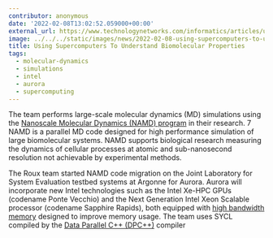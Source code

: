 ```yaml
---
contributor: anonymous
date: '2022-02-08T13:02:52.059000+00:00'
external_url: https://www.technologynetworks.com/informatics/articles/using-supercomputers-to-understand-biomolecular-properties-358159
image: ../../../static/images/news/2022-02-08-using-supercomputers-to-understand-biomolecular-properties.webp
title: Using Supercomputers To Understand Biomolecular Properties
tags:
  - molecular-dynamics
  - simulations
  - intel
  - aurora
  - supercomputing
---
```


The team performs large-scale molecular dynamics (MD) simulations using
the [Nanoscale Molecular Dynamics (NAMD) program](http://www.ks.uiuc.edu/Research/namd/) in their research. 7 NAMD is a
parallel MD code designed for high performance simulation of large biomolecular systems. NAMD supports biological
research measuring the dynamics of cellular processes at atomic and sub-nanosecond resolution not achievable by
experimental methods.

The Roux team started NAMD code migration on the Joint Laboratory for System Evaluation testbed systems at Argonne for
Aurora. Aurora will incorporate new Intel technologies such as the Intel Xe-HPC GPUs (codename Ponte Vecchio) and the
Next Generation Intel Xeon Scalable processor (codename Sapphire Rapids), both equipped
with [high bandwidth memory](https://www.intel.com/content/www/us/en/newsroom/opinion/supercomputing-for-all-closer-than-you-think.html)
designed to improve memory usage. The team uses SYCL compiled by
the [Data Parallel C++ (DPC++)](https://techdecoded.intel.io/essentials/dpc-part-1-an-introduction-to-the-new-programming-model/#gs.x5jiih)
compiler
